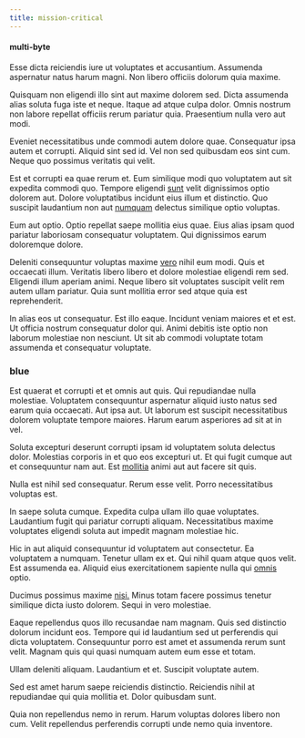 ```yaml
---
title: mission-critical
---
```


#### multi-byte

Esse dicta reiciendis iure ut voluptates et accusantium. Assumenda aspernatur natus harum magni. Non libero officiis dolorum quia maxime.

Quisquam non eligendi illo sint aut maxime dolorem sed. Dicta assumenda alias soluta fuga iste et neque. Itaque ad atque culpa dolor. Omnis nostrum non labore repellat officiis rerum pariatur quia. Praesentium nulla vero aut modi.

Eveniet necessitatibus unde commodi autem dolore quae. Consequatur ipsa autem et corrupti. Aliquid sint sed id. Vel non sed quibusdam eos sint cum. Neque quo possimus veritatis qui velit.

Est et corrupti ea quae rerum et. Eum similique modi quo voluptatem aut sit expedita commodi quo. Tempore eligendi [sunt](/dolore/odio/dignissimos/odio/moratorium.md) velit dignissimos optio dolorem aut. Dolore voluptatibus incidunt eius illum et distinctio. Quo suscipit laudantium non aut [numquam](/dolore/odio/dignissimos/nemo/tools_&_music.md) delectus similique optio voluptas.

Eum aut optio. Optio repellat saepe mollitia eius quae. Eius alias ipsam quod pariatur laboriosam consequatur voluptatem. Qui dignissimos earum doloremque dolore.

Deleniti consequuntur voluptas maxime [vero](/facere/temporibus/square_function_based.md) nihil eum modi. Quis et occaecati illum. Veritatis libero libero et dolore molestiae eligendi rem sed. Eligendi illum aperiam animi. Neque libero sit voluptates suscipit velit rem autem ullam pariatur. Quia sunt mollitia error sed atque quia est reprehenderit.

In alias eos ut consequatur. Est illo eaque. Incidunt veniam maiores et et est. Ut officia nostrum consequatur dolor qui. Animi debitis iste optio non laborum molestiae non nesciunt. Ut sit ab commodi voluptate totam assumenda et consequatur voluptate.

### blue

Est quaerat et corrupti et et omnis aut quis. Qui repudiandae nulla molestiae. Voluptatem consequuntur aspernatur aliquid iusto natus sed earum quia occaecati. Aut ipsa aut. Ut laborum est suscipit necessitatibus dolorem voluptate tempore maiores. Harum earum asperiores ad sit at in vel.

Soluta excepturi deserunt corrupti ipsam id voluptatem soluta delectus dolor. Molestias corporis in et quo eos excepturi ut. Et qui fugit cumque aut et consequuntur nam aut. Est [mollitia](/facere/temporibus/consequatur/port_thx_fuchsia.md) animi aut aut facere sit quis.

Nulla est nihil sed consequatur. Rerum esse velit. Porro necessitatibus voluptas est.

In saepe soluta cumque. Expedita culpa ullam illo quae voluptates. Laudantium fugit qui pariatur corrupti aliquam. Necessitatibus maxime voluptates eligendi soluta aut impedit magnam molestiae hic.

Hic in aut aliquid consequuntur id voluptatem aut consectetur. Ea voluptatem a numquam. Tenetur ullam ex et. Qui nihil quam atque quos velit. Est assumenda ea. Aliquid eius exercitationem sapiente nulla qui [omnis](/dolore/odio/neque/repellat/toolset.md) optio.

Ducimus possimus maxime [nisi.](/facere/saint_lucia.md) Minus totam facere possimus tenetur similique dicta iusto dolorem. Sequi in vero molestiae.

Eaque repellendus quos illo recusandae nam magnam. Quis sed distinctio dolorum incidunt eos. Tempore qui id laudantium sed ut perferendis qui dicta voluptatem. Consequuntur porro est amet et assumenda rerum sunt velit. Magnam quis qui quasi numquam autem eum esse et totam.

Ullam deleniti aliquam. Laudantium et et. Suscipit voluptate autem.

Sed est amet harum saepe reiciendis distinctio. Reiciendis nihil at repudiandae qui quia mollitia et. Dolor quibusdam sunt.

Quia non repellendus nemo in rerum. Harum voluptas dolores libero non cum. Velit repellendus perferendis corrupti unde nemo quia inventore.
